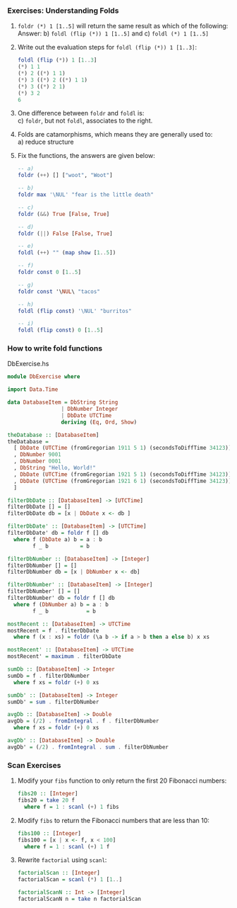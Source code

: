 ### Exercises: Understanding Folds

1.
   `foldr (*) 1 [1..5]` will return the same result as which of the following:  
   Answer: b) `foldl (flip (*)) 1 [1..5]` and c) `foldl (*) 1 [1..5]`

2.
   Write out the evaluation steps for `foldl (flip (*)) 1 [1..3]`:
   ```haskell
   foldl (flip (*)) 1 [1..3]
   (*) 1 1
   (*) 2 ((*) 1 1)
   (*) 3 ((*) 2 ((*) 1 1)
   (*) 3 ((*) 2 1)
   (*) 3 2
   6
   ```

3.
   One difference between `foldr` and `foldl` is:  
   c) `foldr`, but not `foldl`, associates to the right.

4.
   Folds are catamorphisms, which means they are generally used to:  
   a) reduce structure

5.
   Fix the functions, the answers are given below:
   ```haskell
   -- a)
   foldr (++) [] ["woot", "Woot"]

   -- b)
   foldr max '\NUL' "fear is the little death"

   -- c)
   foldr (&&) True [False, True]

   -- d)
   foldr (||) False [False, True]

   -- e)
   foldl (++) "" (map show [1..5])

   -- f)
   foldr const 0 [1..5]

   -- g)
   foldr const '\NUL\ "tacos"

   -- h)
   foldl (flip const) '\NUL' "burritos"

   -- i)
   foldl (flip const) 0 [1..5]
   ```

### How to write fold functions

DbExercise.hs

```haskell
module DbExercise where

import Data.Time

data DatabaseItem = DbString String
                 | DbNumber Integer
                 | DbDate UTCTime
                 deriving (Eq, Ord, Show)

theDatabase :: [DatabaseItem]
theDatabase = 
  [ DbDate (UTCTime (fromGregorian 1911 5 1) (secondsToDiffTime 34123))
  , DbNumber 9001
  , DbNumber 0001
  , DbString "Hello, World!"
  , DbDate (UTCTime (fromGregorian 1921 5 1) (secondsToDiffTime 34123))
  , DbDate (UTCTime (fromGregorian 1921 6 1) (secondsToDiffTime 34123))
  ]

filterDbDate :: [DatabaseItem] -> [UTCTime]
filterDbDate [] = []
filterDbDate db = [x | DbDate x <- db ]

filterDbDate' :: [DatabaseItem] -> [UTCTime]
filterDbDate' db = foldr f [] db
  where f (DbDate a) b = a : b
        f _ b          = b

filterDbNumber :: [DatabaseItem] -> [Integer]
filterDbNumber [] = []
filterDbNumber db = [x | DbNumber x <- db]

filterDbNumber' :: [DatabaseItem] -> [Integer]
filterDbNumber' [] = []
filterDbNumber' db = foldr f [] db
  where f (DbNumber a) b = a : b
        f _ b            = b

mostRecent :: [DatabaseItem] -> UTCTime
mostRecent = f . filterDbDate
  where f (x : xs) = foldr (\a b -> if a > b then a else b) x xs

mostRecent' :: [DatabaseItem] -> UTCTime
mostRecent' = maximum . filterDbDate

sumDb :: [DatabaseItem] -> Integer
sumDb = f . filterDbNumber
  where f xs = foldr (+) 0 xs

sumDb' :: [DatabaseItem] -> Integer
sumDb' = sum . filterDbNumber

avgDb :: [DatabaseItem] -> Double
avgDb = (/2) . fromIntegral . f . filterDbNumber
  where f xs = foldr (+) 0 xs

avgDb' :: [DatabaseItem] -> Double
avgDb' = (/2) . fromIntegral . sum . filterDbNumber
```

### Scan Exercises

1.
   Modify your `fibs` function to only return the first 20 Fibonacci numbers:
   ```haskell
   fibs20 :: [Integer]
   fibs20 = take 20 f
     where f = 1 : scanl (+) 1 fibs
   ```

2.
   Modify `fibs` to return the Fibonacci numbers that are less than 10:
   ```haskell
   fibs100 :: [Integer]
   fibs100 = [x | x <- f, x < 100]
     where f = 1 : scanl (+) 1 f
   ```

3.
    Rewrite `factorial` using `scanl`:
    ```haskell
    factorialScan :: [Integer]
    factorialScan = scanl (*) 1 [1..]

    factorialScanN :: Int -> [Integer]
    factorialScanN n = take n factorialScan
    ```
